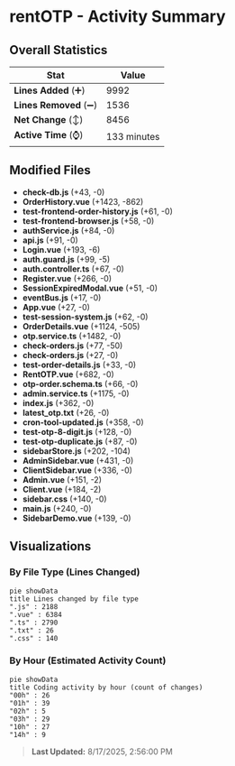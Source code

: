 # rentOTP - Activity Summary 

## Overall Statistics

| Stat                   | Value                                                             |
| ---------------------- | ----------------------------------------------------------------- |
| **Lines Added** (➕)   | 9992                                          |
| **Lines Removed** (➖) | 1536                                        |
| **Net Change** (↕)    | 8456                |
| **Active Time** (⌚)   | 133 minutes |


## Modified Files
- **check-db.js** (+43, -0)
- **OrderHistory.vue** (+1423, -862)
- **test-frontend-order-history.js** (+61, -0)
- **test-frontend-browser.js** (+58, -0)
- **authService.js** (+84, -0)
- **api.js** (+91, -0)
- **Login.vue** (+193, -6)
- **auth.guard.js** (+99, -5)
- **auth.controller.ts** (+67, -0)
- **Register.vue** (+266, -0)
- **SessionExpiredModal.vue** (+51, -0)
- **eventBus.js** (+17, -0)
- **App.vue** (+27, -0)
- **test-session-system.js** (+62, -0)
- **OrderDetails.vue** (+1124, -505)
- **otp.service.ts** (+1482, -0)
- **check-orders.js** (+77, -50)
- **check-orders.js** (+27, -0)
- **test-order-details.js** (+33, -0)
- **RentOTP.vue** (+682, -0)
- **otp-order.schema.ts** (+66, -0)
- **admin.service.ts** (+1175, -0)
- **index.js** (+362, -0)
- **latest_otp.txt** (+26, -0)
- **cron-tool-updated.js** (+358, -0)
- **test-otp-8-digit.js** (+128, -0)
- **test-otp-duplicate.js** (+87, -0)
- **sidebarStore.js** (+202, -104)
- **AdminSidebar.vue** (+431, -0)
- **ClientSidebar.vue** (+336, -0)
- **Admin.vue** (+151, -2)
- **Client.vue** (+184, -2)
- **sidebar.css** (+140, -0)
- **main.js** (+240, -0)
- **SidebarDemo.vue** (+139, -0)

## Visualizations

### By File Type (Lines Changed)

```mermaid
pie showData
title Lines changed by file type
".js" : 2188
".vue" : 6384
".ts" : 2790
".txt" : 26
".css" : 140
```

### By Hour (Estimated Activity Count)

```mermaid
pie showData
title Coding activity by hour (count of changes)
"00h" : 26
"01h" : 39
"02h" : 5
"03h" : 29
"10h" : 27
"14h" : 9
```


> **Last Updated:** 8/17/2025, 2:56:00 PM